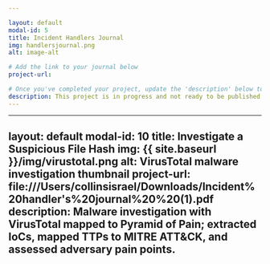 ```yaml
---

layout: default
modal-id: 5
title: Incident Handlers Journal
img: handlersjournal.png
alt: image-alt

# Add the link to your journal below
project-url:

# Once you've completed your project, update the 'description' below to this one: Provided clear and concise written documentation of cybersecurity events, including detailed event descriptions, tools used, and lessons learned throughout the process.
description: This project is in progress and not ready to be published just yet. Please contact me if you'd like a sneak peek. Otherwise, stay tuned!
---
```

---
layout: default
modal-id: 10
title: Investigate a Suspicious File Hash
img: {{ site.baseurl }}/img/virustotal.png
alt: VirusTotal malware investigation thumbnail
project-url: file:///Users/collinsisrael/Downloads/Incident%20handler's%20journal%20%20(1).pdf
description: Malware investigation with VirusTotal mapped to Pyramid of Pain; extracted IoCs, mapped TTPs to MITRE ATT&CK, and assessed adversary pain points.
---
